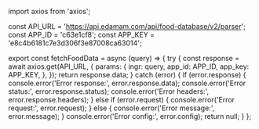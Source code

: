 import axios from 'axios';


const API_URL = 'https://api.edamam.com/api/food-database/v2/parser';
const APP_ID = 'c63e1cf8'; 
const APP_KEY = 'e8c4b6181c7e3d306f3e87008ca63014';


export const fetchFoodData = async (query) => {
    try {
      const response = await axios.get(API_URL, {
        params: {
          ingr: query,
          app_id: APP_ID,
          app_key: APP_KEY,
        },
      });
     return response.data; 
     } catch (error) {
      if (error.response) {
        console.error('Error response:', error.response.data);
        console.error('Error status:', error.response.status);
        console.error('Error headers:', error.response.headers);
      } else if (error.request) {
        console.error('Error request:', error.request);
      } else {
        console.error('Error message:', error.message);
      }
      console.error('Error config:', error.config);
      return null;
    }
  };